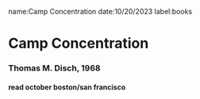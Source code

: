 name:Camp Concentration
date:10/20/2023
label:books

# Camp Concentration
### Thomas M. Disch, 1968
#### read october boston/san francisco